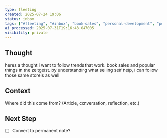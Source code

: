 ```yaml
---
type: fleeting
created: 2025-07-24 19:06
status: inbox
tags: ["#fleeting", "#inbox", "book-sales", "personal-development", "popular-culture", "self-help", "self-help-books", "trend-following"]
ai_processed: 2025-07-31T19:16:43.047005
visibility: private
---
```

<!--
NOTE: This file uses a static date for validation. For new notes, use:
created: 2025-07-24 19:07
-->

## Thought  
heres a thought i want to follow trends that work. book sales and popular things in the zeitgeist.  by understanding what selling self help, i can follow those same storeis as well

## Context  
Where did this come from? (Article, conversation, reflection, etc.)

## Next Step  
- [ ] Convert to permanent note?
